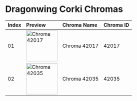 # Dragonwing Corki Chromas

| Index | Preview | Chroma Name | Chroma ID |
|:---|:---|:---|:---|
| 01 | <img src='https://raw.communitydragon.org/latest/plugins/rcp-be-lol-game-data/global/default/v1/champion-chroma-images/42/42017.png' alt='Chroma 42017' width='100'> | Chroma 42017 | 42017 |
| 02 | <img src='https://raw.communitydragon.org/latest/plugins/rcp-be-lol-game-data/global/default/v1/champion-chroma-images/42/42035.png' alt='Chroma 42035' width='100'> | Chroma 42035 | 42035 |
